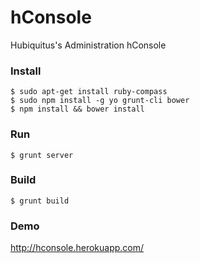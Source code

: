 # hConsole

Hubiquitus's Administration hConsole

### Install

    $ sudo apt-get install ruby-compass
    $ sudo npm install -g yo grunt-cli bower
    $ npm install && bower install

### Run

    $ grunt server

### Build

    $ grunt build

### Demo

http://hconsole.herokuapp.com/
